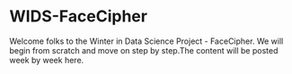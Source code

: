 # WIDS-FaceCipher
Welcome folks to the Winter in Data Science Project - FaceCipher. We will begin from scratch and move on step by step.The content will be posted week by week here.
